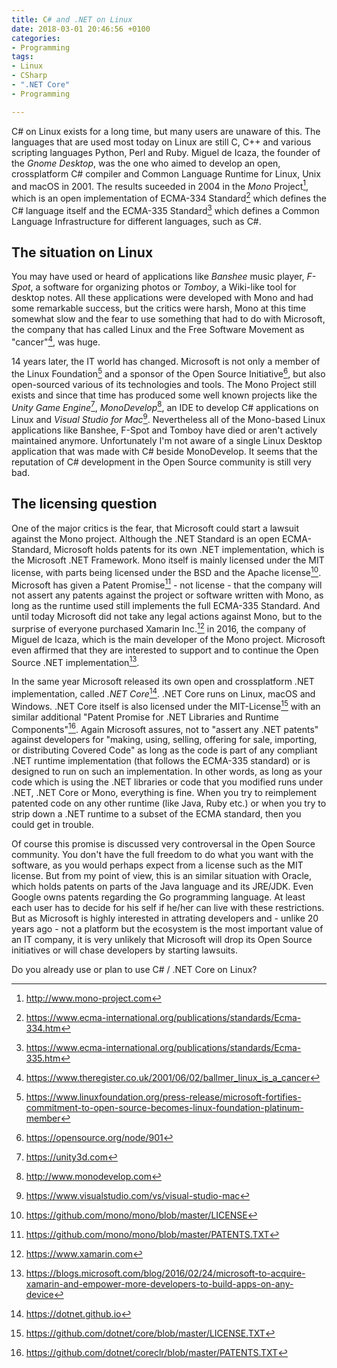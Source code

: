 ```yaml
---
title: C# and .NET on Linux
date: 2018-03-01 20:46:56 +0100
categories:
- Programming
tags:
- Linux
- CSharp
- ".NET Core"
- Programming

---
```

C# on Linux exists for a long time, but many users are unaware of this. The languages that are used most today on Linux are still C, C++ and various scripting languages Python, Perl and Ruby. Miguel de Icaza, the founder of the _Gnome Desktop_, was the one who aimed to develop an open, crossplatform C# compiler and Common Language Runtime for Linux, Unix and macOS in 2001. The results suceeded in 2004 in the _Mono_ Project[^1], which is an open implementation of ECMA-334 Standard[^2] which defines the C# language itself and the ECMA-335 Standard[^3] which defines a Common Language Infrastructure for different languages, such as C#.<!--more-->

## The situation on Linux

You may have used or heard of applications like _Banshee_ music player, _F-Spot_, a software for organizing photos or _Tomboy_, a Wiki-like tool for desktop notes. All these applications were developed with Mono and had some remarkable success, but the critics were harsh, Mono at this time somewhat slow and the fear to use something that had to do with Microsoft, the company that has called Linux and the Free Software Movement as "cancer"[^4], was huge.

14 years later, the IT world has changed. Microsoft is not only a member of the Linux Foundation[^5] and a sponsor of the Open Source Initiative[^6], but also open-sourced various of its technologies and tools. The Mono Project still exists and since that time has produced some well known projects like the _Unity Game Engine_[^7], _MonoDevelop_[^8], an IDE to develop C# applications on Linux and _Visual Studio for Mac_[^9]. Nevertheless all of the Mono-based Linux applications like Banshee, F-Spot and Tomboy have died or aren't actively maintained anymore. Unfortunately I'm not aware of a single Linux Desktop application that was made with C# beside MonoDevelop. It seems that the reputation of C# development in the Open Source community is still very bad.

## The licensing question

One of the major critics is the fear, that Microsoft could start a lawsuit against the Mono project. Although the .NET Standard is an open ECMA-Standard, Microsoft holds patents for its own .NET implementation, which is the Microsoft .NET Framework. Mono itself is mainly licensed under the MIT license, with parts being licensed under the BSD and the Apache license[^10]. Microsoft has given a Patent Promise[^11] - not license - that the company will not assert any patents against the project or software written with Mono, as long as the runtime used still implements the full ECMA-335 Standard. And until today Microsoft did not take any legal actions against Mono, but to the surprise of everyone purchased Xamarin Inc.[^12] in 2016, the company of Miguel de Icaza, which is the main developer of the Mono project. Microsoft even affirmed that they are interested to support and to continue the Open Source .NET implementation[^13].

In the same year Microsoft released its own open and crossplatform .NET implementation, called _.NET Core_[^14]. .NET Core runs on Linux, macOS and Windows. .NET Core itself is also licensed under the MIT-License[^15] with an similar additional "Patent Promise for .NET Libraries and Runtime Components"[^16]. Again Microsoft assures, not to "assert any .NET patents" against developers for "making, using, selling, offering for sale, importing, or distributing Covered Code" as long as the code is part of any compliant .NET runtime implementation (that follows the ECMA-335 standard) or is designed to run on such an implementation. In other words, as long as your code which is using the .NET libraries or code that you modified runs under .NET, .NET Core or Mono, everything is fine. When you try to reimplement patented code on any other runtime (like Java, Ruby etc.) or when you try to strip down a .NET runtime to a subset of the ECMA standard, then you could get in trouble.

Of course this promise is discussed very controversal in the Open Source community. You don't have the full freedom to do what you want with the software, as you would perhaps expect from a license such as the MIT license. But from my point of view, this is an similar situation with Oracle, which holds patents on parts of the Java language and its JRE/JDK. Even Google owns patents regarding the Go programming language. At least each user has to decide for his self if he/her can live with these restrictions. But as Microsoft is highly interested in attrating developers and - unlike 20 years ago - not a platform but the ecosystem is the most important value of an IT company, it is very unlikely that Microsoft will drop its Open Source initiatives or will chase developers by starting lawsuits.

Do you already use or plan to use C# / .NET Core on Linux?

[^1]: http://www.mono-project.com
[^2]: https://www.ecma-international.org/publications/standards/Ecma-334.htm
[^3]: https://www.ecma-international.org/publications/standards/Ecma-335.htm
[^4]: https://www.theregister.co.uk/2001/06/02/ballmer_linux_is_a_cancer
[^5]: https://www.linuxfoundation.org/press-release/microsoft-fortifies-commitment-to-open-source-becomes-linux-foundation-platinum-member
[^6]: https://opensource.org/node/901
[^7]: https://unity3d.com
[^8]: http://www.monodevelop.com
[^9]: https://www.visualstudio.com/vs/visual-studio-mac
[^10]: https://github.com/mono/mono/blob/master/LICENSE
[^11]: https://github.com/mono/mono/blob/master/PATENTS.TXT
[^12]: https://www.xamarin.com
[^13]: https://blogs.microsoft.com/blog/2016/02/24/microsoft-to-acquire-xamarin-and-empower-more-developers-to-build-apps-on-any-device
[^14]: https://dotnet.github.io
[^15]: https://github.com/dotnet/core/blob/master/LICENSE.TXT
[^16]: https://github.com/dotnet/coreclr/blob/master/PATENTS.TXT


